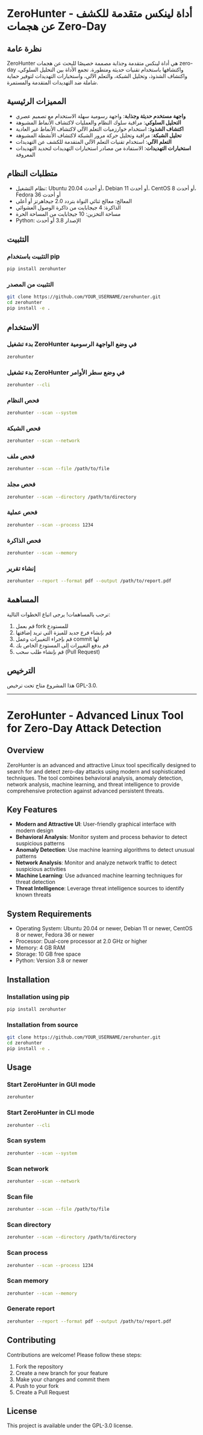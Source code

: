 # ZeroHunter - أداة لينكس متقدمة للكشف عن هجمات Zero-Day

## نظرة عامة

ZeroHunter هي أداة لينكس متقدمة وجذابة مصممة خصيصًا للبحث عن هجمات zero-day واكتشافها باستخدام تقنيات حديثة ومتطورة. تجمع الأداة بين التحليل السلوكي، واكتشاف الشذوذ، وتحليل الشبكة، والتعلم الآلي، واستخبارات التهديدات لتوفير حماية شاملة ضد التهديدات المتقدمة والمستمرة.

## المميزات الرئيسية

- **واجهة مستخدم حديثة وجذابة**: واجهة رسومية سهلة الاستخدام مع تصميم عصري
- **التحليل السلوكي**: مراقبة سلوك النظام والعمليات لاكتشاف الأنماط المشبوهة
- **اكتشاف الشذوذ**: استخدام خوارزميات التعلم الآلي لاكتشاف الأنماط غير العادية
- **تحليل الشبكة**: مراقبة وتحليل حركة مرور الشبكة لاكتشاف الأنشطة المشبوهة
- **التعلم الآلي**: استخدام تقنيات التعلم الآلي المتقدمة للكشف عن التهديدات
- **استخبارات التهديدات**: الاستفادة من مصادر استخبارات التهديدات لتحديد التهديدات المعروفة

## متطلبات النظام

- نظام التشغيل: Ubuntu 20.04 أو أحدث، Debian 11 أو أحدث، CentOS 8 أو أحدث، Fedora 36 أو أحدث
- المعالج: معالج ثنائي النواة بتردد 2.0 جيجاهرتز أو أعلى
- الذاكرة: 4 جيجابايت من ذاكرة الوصول العشوائي
- مساحة التخزين: 10 جيجابايت من المساحة الحرة
- Python: الإصدار 3.8 أو أحدث

## التثبيت

### التثبيت باستخدام pip

```bash
pip install zerohunter
```

### التثبيت من المصدر

```bash
git clone https://github.com/YOUR_USERNAME/zerohunter.git
cd zerohunter
pip install -e .
```

## الاستخدام

### بدء تشغيل ZeroHunter في وضع الواجهة الرسومية

```bash
zerohunter
```

### بدء تشغيل ZeroHunter في وضع سطر الأوامر

```bash
zerohunter --cli
```

### فحص النظام

```bash
zerohunter --scan --system
```

### فحص الشبكة

```bash
zerohunter --scan --network
```

### فحص ملف

```bash
zerohunter --scan --file /path/to/file
```

### فحص مجلد

```bash
zerohunter --scan --directory /path/to/directory
```

### فحص عملية

```bash
zerohunter --scan --process 1234
```

### فحص الذاكرة

```bash
zerohunter --scan --memory
```

### إنشاء تقرير

```bash
zerohunter --report --format pdf --output /path/to/report.pdf
```

## المساهمة

نرحب بالمساهمات! يرجى اتباع الخطوات التالية:

1. قم بعمل fork للمستودع
2. قم بإنشاء فرع جديد للميزة التي تريد إضافتها
3. قم بإجراء التغييرات وعمل commit لها
4. قم بدفع التغييرات إلى المستودع الخاص بك
5. قم بإنشاء طلب سحب (Pull Request)

## الترخيص

هذا المشروع متاح تحت ترخيص GPL-3.0.

---

# ZeroHunter - Advanced Linux Tool for Zero-Day Attack Detection

## Overview

ZeroHunter is an advanced and attractive Linux tool specifically designed to search for and detect zero-day attacks using modern and sophisticated techniques. The tool combines behavioral analysis, anomaly detection, network analysis, machine learning, and threat intelligence to provide comprehensive protection against advanced persistent threats.

## Key Features

- **Modern and Attractive UI**: User-friendly graphical interface with modern design
- **Behavioral Analysis**: Monitor system and process behavior to detect suspicious patterns
- **Anomaly Detection**: Use machine learning algorithms to detect unusual patterns
- **Network Analysis**: Monitor and analyze network traffic to detect suspicious activities
- **Machine Learning**: Use advanced machine learning techniques for threat detection
- **Threat Intelligence**: Leverage threat intelligence sources to identify known threats

## System Requirements

- Operating System: Ubuntu 20.04 or newer, Debian 11 or newer, CentOS 8 or newer, Fedora 36 or newer
- Processor: Dual-core processor at 2.0 GHz or higher
- Memory: 4 GB RAM
- Storage: 10 GB free space
- Python: Version 3.8 or newer

## Installation

### Installation using pip

```bash
pip install zerohunter
```

### Installation from source

```bash
git clone https://github.com/YOUR_USERNAME/zerohunter.git
cd zerohunter
pip install -e .
```

## Usage

### Start ZeroHunter in GUI mode

```bash
zerohunter
```

### Start ZeroHunter in CLI mode

```bash
zerohunter --cli
```

### Scan system

```bash
zerohunter --scan --system
```

### Scan network

```bash
zerohunter --scan --network
```

### Scan file

```bash
zerohunter --scan --file /path/to/file
```

### Scan directory

```bash
zerohunter --scan --directory /path/to/directory
```

### Scan process

```bash
zerohunter --scan --process 1234
```

### Scan memory

```bash
zerohunter --scan --memory
```

### Generate report

```bash
zerohunter --report --format pdf --output /path/to/report.pdf
```

## Contributing

Contributions are welcome! Please follow these steps:

1. Fork the repository
2. Create a new branch for your feature
3. Make your changes and commit them
4. Push to your fork
5. Create a Pull Request

## License

This project is available under the GPL-3.0 license.
